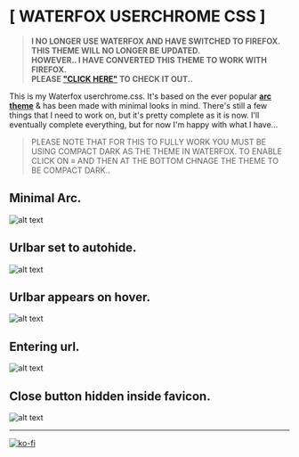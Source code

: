 # [ WATERFOX USERCHROME CSS ]

> **I NO LONGER USE WATERFOX AND HAVE SWITCHED TO FIREFOX.  
THIS THEME WILL NO LONGER BE UPDATED.  
HOWEVER.. I HAVE CONVERTED THIS THEME TO WORK WITH FIREFOX.  
PLEASE ["CLICK HERE"](https://github.com/furycd001/dots/tree/master/waterfox) TO CHECK IT OUT..**


This is my Waterfox userchrome.css. It's based on the ever popular [**arc theme**](https://github.com/horst3180/Arc-theme) & has been made with minimal looks in mind. There's still a few things that I need to work on, but it's pretty complete as it is now. I'll eventually complete everything, but for now I'm happy with what I have...

> PLEASE NOTE THAT FOR THIS TO FULLY WORK YOU MUST BE USING COMPACT DARK AS THE THEME IN WATERFOX. TO ENABLE CLICK ON ≡ AND THEN AT THE BOTTOM CHNAGE THE THEME TO BE COMPACT DARK..

## Minimal Arc.
![alt text](https://i.imgur.com/EpFUl4N.gif "Minimal Arc gif")

## Urlbar set to autohide.
![alt text](https://i.imgur.com/oNIz90h.png "Urlbar set to autohide")

## Urlbar appears on hover.
![alt text](https://i.imgur.com/jVOmhxg.png "Urlbar appears on hover")

## Entering url.
![alt text](https://i.imgur.com/xEyUiqQ.png "Entering url")

## Close button hidden inside favicon.
![alt text](https://i.imgur.com/vW7nq7r.png "Close Button")

----

[![ko-fi](https://i.imgur.com/VVbaKK2.png)](https://ko-fi.com/furycd001)
